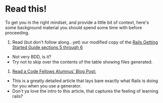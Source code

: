 # Read this!

To get you in the right mindset, and provide a little bit of context, here's some background material you should spend some time with before proceeding.

1. Read (but don't follow along...yet) our modified copy of the [Rails Getting Started Guide sections 5 through 6](http://assets.codefellows.org/getting_started_rails_modified.html)
  - Not very BDD, is it?
  - Try not to skip over the contents of the table showing files generated.
1. [Read a Code Fellows Alumnus' Blog Post:](http://strandcode.com/2013/07/28/reading-rails-mvc-and-scaffolding-for-rails-newbs)
  - This is a greatly detailed article that lays bare exactly what Rails is doing for you when you use a generator.
  - Don't ya love the intro to this article, that captures the feeling of learning rails?
